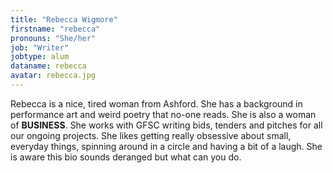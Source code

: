 ```yaml
---
title: "Rebecca Wigmore"
firstname: "rebecca"
pronouns: "She/her"
job: "Writer"
jobtype: alum
dataname: rebecca
avatar: rebecca.jpg
---
```


Rebecca is a nice, tired woman from Ashford. She has a background in performance art and weird poetry that no-one reads. She is also a woman of **BUSINESS**. She works with GFSC writing bids, tenders and pitches for all our ongoing projects. She likes getting really obsessive about small, everyday things, spinning around in a circle and having a bit of a laugh. She is aware this bio sounds deranged but what can you do.

